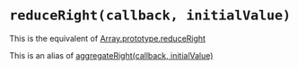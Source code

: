 # `reduceRight(callback, initialValue)`

This is the equivalent of [Array.prototype.reduceRight](https://developer.mozilla.org/en-US/docs/Web/JavaScript/Reference/Global_Objects/Array/ReduceRight)

This is an alias of [aggregateRight(callback, initialValue)](../SqlLike/AggregateRight.md)
